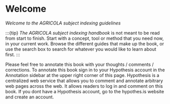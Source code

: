 
# Welcome

*Welcome to the AGRICOLA subject indexing guidelines*

:::{tip}
*The AGRICOLA subject indexing handbook* is not meant to be read from start to finish. Start with a concept, tool or method that you need now, in your current work. Browse the different guides that make up the book, or use the search box to search for whatever you would like to learn about first.
:::

Please feel free to annotate this book with your thoughts / comments / corrections. To annotate this book sign in to your Hypothesis account in the Annotation sidebar at the upper right corner of this page. Hypothesis is a centralized web service that allows you to comment and annotate arbitrary web pages across the web. It allows readers to log in and comment on this book. If you dont have a Hypothesis account, go to the hypothes.is website and create an account. 

